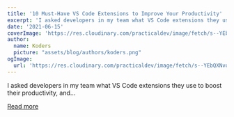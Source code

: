 ```yaml
---
title: '10 Must-Have VS Code Extensions to Improve Your Productivity'
excerpt: 'I asked developers in my team what VS Code extensions they use to boost their productivity, and...'
date: '2021-06-15'
coverImage: 'https://res.cloudinary.com/practicaldev/image/fetch/s--YEbQXNvq--/c_imagga_scale,f_auto,fl_progressive,h_420,q_auto,w_1000/https://dev-to-uploads.s3.amazonaws.com/uploads/articles/jkslnocd4fpmwo3krm2v.jpg'
author:
  name: Koders
  picture: "assets/blog/authors/koders.png"
ogImage:
  url: 'https://res.cloudinary.com/practicaldev/image/fetch/s--YEbQXNvq--/c_imagga_scale,f_auto,fl_progressive,h_420,q_auto,w_1000/https://dev-to-uploads.s3.amazonaws.com/uploads/articles/jkslnocd4fpmwo3krm2v.jpg'
---
```


I asked developers in my team what VS Code extensions they use to boost their productivity, and...

[Read more](https://dev.to/alexomeyer/10-must-have-vs-code-extensions-to-improve-your-productivity-4goe)
